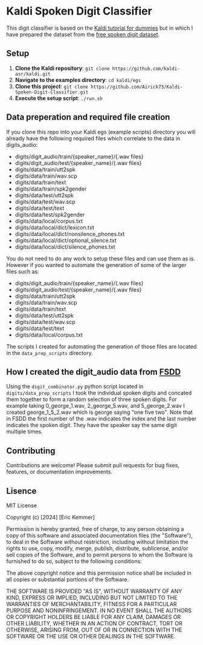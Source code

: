 # Kaldi Spoken Digit Classifier 
This digit classifier is based on the [Kaldi tutorial for dummies](https://kaldi-asr.org/doc/kaldi_for_dummies.html) but in which I have prepared the dataset from the [free spoken digit dataset](https://github.com/Jakobovski/free-spoken-digit-dataset).

## Setup
1. **Clone the Kaldi repository**: `git clone https://github.com/kaldi-asr/kaldi.git`
2. **Navigate to the examples directory**: `cd kaldi/egs`
3. **Clone this project**: `git clone https://github.com/Airick73/Kaldi-Spoken-Digit-Classifier.git`
4. **Execute the setup script**: `./run.sh`

## Data preperation and required file creation
If you clone this repo into your Kaldi egs (example scripts) directory you will already have the following required files which correlate to the data in digits_audio:

- digits/digit_audio/train/{speaker_name}/{.wav files}
- digits/digit_audio/test/{speaker_name}/{.wav files}
- digits/data/train/utt2spk
- digits/data/train/wav.scp
- digits/data/train/text
- digits/data/train/spk2gender
- digits/data/test/utt2spk
- digits/data/test/wav.scp
- digits/data/test/text
- digits/data/test/spk2gender
- digits/data/local/corpus.txt
- digits/data/local/dict/lexicon.txt
- digits/data/local/dict/nonsilence_phones.txt
- digits/data/local/dict/optional_silence.txt
- digits/data/local/dict/silence_phones.txt

You do not need to do any work to setup these files and can use them as is. However if you wanted to automate the generation of some of the larger files such as:

- digits/digit_audio/train/{speaker_name}/{.wav files}
- digits/digit_audio/test/{speaker_name}/{.wav files}
- digits/data/train/utt2spk
- digits/data/train/wav.scp
- digits/data/train/text
- digits/data/test/utt2spk
- digits/data/test/wav.scp
- digits/data/test/text
- digits/data/local/corpus.txt

The scripts I created for automating the generation of those files are located in the `data_prep_scripts` directory. 

## How I created the digit_audio data from [FSDD](https://github.com/Jakobovski/free-spoken-digit-dataset)
Using the `digit_combinator.py` python script located in `digits/data_prep_scripts` I took the individual spoken digits and concated them together to form a random selection of three spoken digits. For example taking 0_george_1.wav, 2_george_5.wav, and 5_george_2.wav I created george_1_5_2.wav which is george saying "one five two". Note that in FSDD the first number of the .wav indicates the index and the last number indicates the spoken digit. They have the speaker say the same digit multiple times. 

## Contributing 

Contributions are welcome! Please submit pull requests for bug fixes, features, or documentation improvements.

## Lisence 

MIT License

Copyright (c) [2024] [Eric Kemmer]

Permission is hereby granted, free of charge, to any person obtaining a copy
of this software and associated documentation files (the "Software"), to deal
in the Software without restriction, including without limitation the rights
to use, copy, modify, merge, publish, distribute, sublicense, and/or sell
copies of the Software, and to permit persons to whom the Software is
furnished to do so, subject to the following conditions:

The above copyright notice and this permission notice shall be included in all
copies or substantial portions of the Software.

THE SOFTWARE IS PROVIDED "AS IS", WITHOUT WARRANTY OF ANY KIND, EXPRESS OR
IMPLIED, INCLUDING BUT NOT LIMITED TO THE WARRANTIES OF MERCHANTABILITY,
FITNESS FOR A PARTICULAR PURPOSE AND NONINFRINGEMENT. IN NO EVENT SHALL THE
AUTHORS OR COPYRIGHT HOLDERS BE LIABLE FOR ANY CLAIM, DAMAGES OR OTHER
LIABILITY, WHETHER IN AN ACTION OF CONTRACT, TORT OR OTHERWISE, ARISING FROM,
OUT OF OR IN CONNECTION WITH THE SOFTWARE OR THE USE OR OTHER DEALINGS IN THE
SOFTWARE.